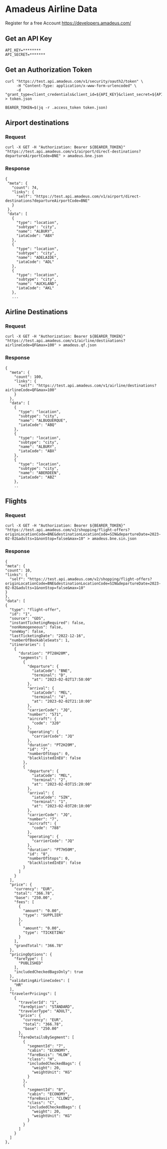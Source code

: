 # Amadeus Airline Data


Register for a free Account https://developers.amadeus.com/

## Get an API Key

    API_KEY=********
    API_SECRET=*******

## Get an Authorization Token

    curl "https://test.api.amadeus.com/v1/security/oauth2/token" \
         -H "Content-Type: application/x-www-form-urlencoded" \
         -d "grant_type=client_credentials&client_id=${API_KEY}&client_secret=${API_SECRET}" > token.json

    BEARER_TOKEN=$(jq -r .access_token token.json)



## Airport destinations

### Request

    curl -X GET -H "Authorization: Bearer ${BEARER_TOKEN}" "https://test.api.amadeus.com/v1/airport/direct-destinations?departureAirportCode=BNE" > amadeus.bne.json

### Response
    {
     "meta": {
       "count": 74,
       "links": {
         "self": "https://test.api.amadeus.com/v1/airport/direct-destinations?departureAirportCode=BNE"
       }
     },
     "data": [
       {
         "type": "location",
         "subtype": "city",
         "name": "ALBURY",
         "iataCode": "ABX"
       },
       {
         "type": "location",
         "subtype": "city",
         "name": "ADELAIDE",
         "iataCode": "ADL"
       },
       {
         "type": "location",
         "subtype": "city",
         "name": "AUCKLAND",
         "iataCode": "AKL"
       },
       ...

## Airline Destinations

### Request
    curl -X GET -H "Authorization: Bearer ${BEARER_TOKEN}" "https://test.api.amadeus.com/v1/airline/destinations?airlineCode=QF&max=100" > amadeus.qf.json

### Response
    {
      "meta": {
        "count": 100,
        "links": {
          "self": "https://test.api.amadeus.com/v1/airline/destinations?airlineCode=QF&max=100"
        }
      },
      "data": [
        {
          "type": "location",
          "subtype": "city",
          "name": "ALBUQUERQUE",
          "iataCode": "ABQ"
        },
        {
          "type": "location",
          "subtype": "city",
          "name": "ALBURY",
          "iataCode": "ABX"
        },
        {
          "type": "location",
          "subtype": "city",
          "name": "ABERDEEN",
          "iataCode": "ABZ"
        },
        ..

## Flights

### Request

    curl -X GET -H "Authorization: Bearer ${BEARER_TOKEN}" "https://test.api.amadeus.com/v2/shopping/flight-offers?originLocationCode=BNE&destinationLocationCode=SIN&departureDate=2023-02-02&adults=1&nonStop=false&max=10" > amadeus.bne.sin.json

### Response
    {
    "meta": {
    "count": 10,
    "links": {
      "self": "https://test.api.amadeus.com/v2/shopping/flight-offers?originLocationCode=BNE&destinationLocationCode=SIN&departureDate=2023-02-02&adults=1&nonStop=false&max=10"
    }
    },
    "data": [
    {
      "type": "flight-offer",
      "id": "1",
      "source": "GDS",
      "instantTicketingRequired": false,
      "nonHomogeneous": false,
      "oneWay": false,
      "lastTicketingDate": "2022-12-16",
      "numberOfBookableSeats": 1,
      "itineraries": [
        {
          "duration": "PT28H20M",
          "segments": [
            {
              "departure": {
                "iataCode": "BNE",
                "terminal": "D",
                "at": "2023-02-02T17:50:00"
              },
              "arrival": {
                "iataCode": "MEL",
                "terminal": "4",
                "at": "2023-02-02T21:10:00"
              },
              "carrierCode": "JQ",
              "number": "571",
              "aircraft": {
                "code": "320"
              },
              "operating": {
                "carrierCode": "JQ"
              },
              "duration": "PT2H20M",
              "id": "7",
              "numberOfStops": 0,
              "blacklistedInEU": false
            },
            {
              "departure": {
                "iataCode": "MEL",
                "terminal": "2",
                "at": "2023-02-03T15:20:00"
              },
              "arrival": {
                "iataCode": "SIN",
                "terminal": "1",
                "at": "2023-02-03T20:10:00"
              },
              "carrierCode": "JQ",
              "number": "7",
              "aircraft": {
                "code": "788"
              },
              "operating": {
                "carrierCode": "JQ"
              },
              "duration": "PT7H50M",
              "id": "8",
              "numberOfStops": 0,
              "blacklistedInEU": false
            }
          ]
        }
      ],
      "price": {
        "currency": "EUR",
        "total": "366.78",
        "base": "250.00",
        "fees": [
          {
            "amount": "0.00",
            "type": "SUPPLIER"
          },
          {
            "amount": "0.00",
            "type": "TICKETING"
          }
        ],
        "grandTotal": "366.78"
      },
      "pricingOptions": {
        "fareType": [
          "PUBLISHED"
        ],
        "includedCheckedBagsOnly": true
      },
      "validatingAirlineCodes": [
        "HR"
      ],
      "travelerPricings": [
        {
          "travelerId": "1",
          "fareOption": "STANDARD",
          "travelerType": "ADULT",
          "price": {
            "currency": "EUR",
            "total": "366.78",
            "base": "250.00"
          },
          "fareDetailsBySegment": [
            {
              "segmentId": "7",
              "cabin": "ECONOMY",
              "fareBasis": "HLOW",
              "class": "H",
              "includedCheckedBags": {
                "weight": 20,
                "weightUnit": "KG"
              }
            },
            {
              "segmentId": "8",
              "cabin": "ECONOMY",
              "fareBasis": "CLOW2",
              "class": "C",
              "includedCheckedBags": {
                "weight": 20,
                "weightUnit": "KG"
              }
            }
          ]
        }
      ]
    },
